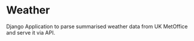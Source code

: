 # Weather
Django Application to parse summarised weather data from UK MetOffice and serve it via API.
